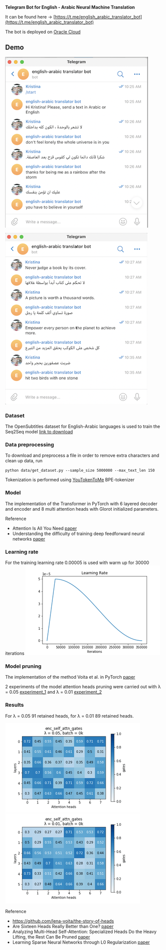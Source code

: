 **Telegram Bot for English - Arabic Neural Machine Translation**

It can be found here -> [https://t.me/english_arabic_translator_bot](https://t.me/english_arabic_translator_bot)

The bot is deployed on [Oracle Cloud](https://www.oracle.com/index.html)

## **Demo**

![alt text](https://github.com/KristinaRay/english-arabic-nmt-bot/blob/main/pics/demo1.png)

![alt text](https://github.com/KristinaRay/english-arabic-nmt-bot/blob/main/pics/demo2.png)
### **Dataset**
The OpenSubtitles dataset for English-Arabic languages is used to train the Seq2Seq model [link to download](https://opus.nlpl.eu/download.php?f=OpenSubtitles/v2018/moses/ar-en.txt.zip)

### **Data preprocessing**

To download and preprocess a file in order to remove extra characters and clean up data, run

```
python data/get_dataset.py --sample_size 5000000 --max_text_len 150
```
Tokenization is performed using [YouTokenToMe](https://github.com/VKCOM/YouTokenToMe) BPE-tokenizer
### **Model**
The implementation of the Transformer in PyTorch with 6 layered decoder and encoder and 8 multi attention heads with Glorot initialized parameters. 

Reference
* Attention Is All You Need [paper](https://proceedings.neurips.cc/paper/2017/file/3f5ee243547dee91fbd053c1c4a845aa-Paper.pdf)
* Understanding the difficulty of training deep feedforward neural networks [paper](http://proceedings.mlr.press/v9/glorot10a/glorot10a.pdf)

### **Learning rate**
For the training learning rate 0.00005 is used with warm up for 30000 iterations
![alt text](https://github.com/KristinaRay/english-arabic-nmt-bot/blob/main/pics/learning_rate.png)

### **Model pruning**
The implementation of the method Voita et al. in PyTorch [paper](https://aclanthology.org/P19-1580.pdf)

2 experiments of the model attention heads pruning were carried out
with λ = 0.05 [experiment_1](https://github.com/KristinaRay/english-arabic-nmt-bot/tree/main/experiment_1) and λ = 0.01 [experiment_2](https://github.com/KristinaRay/english-arabic-nmt-bot/tree/main/experiment_2)

### **Results**

For λ = 0.05 91 retained heads, for λ = 0.01 89 retained heads.

![alt text](https://github.com/KristinaRay/english-arabic-nmt-bot/blob/main/experiment_1/assets/enc_self_attn_gates.gif)
![alt text](https://github.com/KristinaRay/english-arabic-nmt-bot/blob/main/experiment_2/assets/enc_self_attn_gates.gif)

Reference
* https://github.com/lena-voita/the-story-of-heads
* Are Sixteen Heads Really Better than One? [paper](https://blog.ml.cmu.edu/2020/03/20/are-sixteen-heads-really-better-than-one/)
* Analyzing Multi-Head Self-Attention: Specialized Heads Do the Heavy Lifting, the Rest Can Be Pruned [paper](https://aclanthology.org/P19-1580.pdf)
* Learning Sparse Neural Networks through L0 Regularization [paper](https://openreview.net/pdf?id=H1Y8hhg0b)
